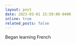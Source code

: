```yaml
---
layout: post
date: 2023-03-01 15:59:00-0400
inline: true
related_posts: false
---
```


Began learning French
